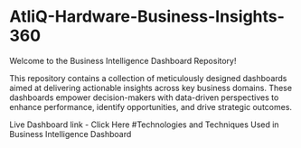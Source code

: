 # AtliQ-Hardware-Business-Insights-360
Welcome to the Business Intelligence Dashboard Repository!

This repository contains a collection of meticulously designed dashboards aimed at delivering actionable insights across key business domains. These dashboards empower decision-makers with data-driven perspectives to enhance performance, identify opportunities, and drive strategic outcomes.

Live Dashboard link - Click Here
#Technologies and Techniques Used in Business Intelligence Dashboard



